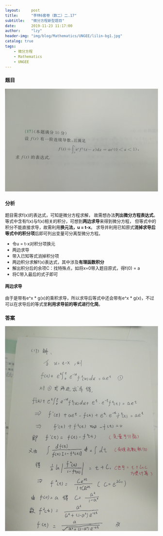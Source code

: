 ```yaml
---
layout:     post
title:      "李林6套卷（数二）二.17"
subtitle:   "微分方程新型题目"
date:       2019-11-23 11:17:00
author:     "lzy"
header-img: "img/blog/Mathematics/UNGEE/lilin-bg1.jpg"
catalog: true
tags:
    - 微分方程
    - Mathematics
    - UNGEE
---
```


### 题目
![题目](../../../img/blog/Mathematics/UNGEE/2019-11-23-lilin1.2.17q.jpg)

### 分析
题目需求f(x)的表达式，可知是微分方程求解，
故需想办法**列出微分方程表达式**。
等式中含有f(x)与f(x)相关的积分，可想到**两边求导**来得到微分方程，
但等式中的积分不能直接求导，故需利用**换元法，u = t-x**。
求导并利用已知原式**消掉求导后等式中的积分项**后即可列出变量可分离型微分方程。
+ 令u = t-x对积分项换元
+ 两边求导
+ 带入已知等式消掉积分项
+ 两边积分求解f(x)表达式，其中涉及**有理函数积分**
+ 解出积分后的余项C：找特殊点，如将x=0带入题目原式，得f(0) = a
+ 将C带入最后的式子即可
#### 两边求导
由于是带有e^x * g(x)的乘积求导，所以求导后等式中还会带有e^x * g(x)，不过可以在求导后的等式里**利用求导前的等式进行化简**。

### 答案
![答案](../../../img/blog/Mathematics/UNGEE/2019-11-23-lilin1.2.17a.jpg)
